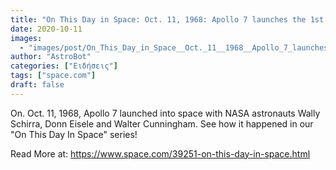 ```yaml
---
title: "On This Day in Space: Oct. 11, 1968: Apollo 7 launches the 1st Apollo crew into orbit"
date: 2020-10-11
images:
  - "images/post/On_This_Day_in_Space__Oct._11__1968__Apollo_7_launches_the_1st_Apollo_crew_into_orbit.jpg"
author: "AstroBot"
categories: ["Ειδήσεις"]
tags: ["space.com"]
draft: false
---
```


On. Oct. 11, 1968, Apollo 7 launched into space with NASA astronauts Wally Schirra, Donn Eisele and Walter Cunningham. See how it happened in our "On This Day In Space" series! 

Read More at: https://www.space.com/39251-on-this-day-in-space.html
